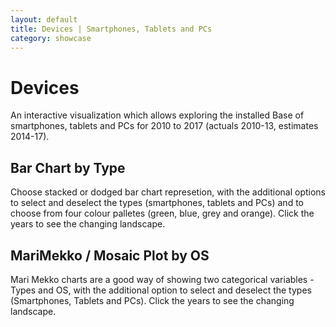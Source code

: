 ```yaml
---
layout: default
title: Devices | Smartphones, Tablets and PCs
category: showcase
---
```


# Devices 

An interactive visualization which allows exploring the installed Base of smartphones, tablets and PCs for 2010 to 2017 (actuals 2010-13, estimates 2014-17).

<script src="../../assets/lib/processing-1.4.1.min.js"></script>

## Bar Chart by Type

Choose stacked or dodged bar chart represetion, with the additional options to select and deselect the types (smartphones, tablets and PCs) and to choose from four colour palletes (green, blue, grey and orange). Click the years to see the changing landscape.

<canvas data-processing-sources="barchart.pde"></canvas>

## MariMekko / Mosaic Plot by OS

Mari Mekko charts are a good way of showing two categorical variables - Types and OS, with the additional option to select and deselect the types (Smartphones, Tablets and PCs). Click the years to see the changing landscape.

<canvas data-processing-sources="marimekko.pde"></canvas>

